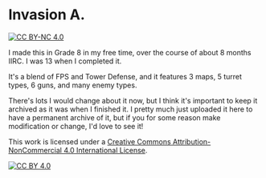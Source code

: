 # Invasion A.
[![CC BY-NC 4.0][cc-by-nc-shield]][cc-by-nc]

I made this in Grade 8 in my free time, over the course of about 8 months IIRC. I was 13 when I completed it.

It's a blend of FPS and Tower Defense, and it features 3 maps, 5 turret types, 6 guns, and many enemy types.

There's lots I would change about it now, but I think it's important to keep it archived as it was when I finished it.
I pretty much just uploaded it here to have a permanent archive of it, but if you for some reason make modification or change, I'd love to see it!

This work is licensed under a [Creative Commons Attribution-NonCommercial 4.0 International
License][cc-by-nc].

[![CC BY 4.0][cc-by-nc-image]][cc-by-nc]

[cc-by-nc]: http://creativecommons.org/licenses/by-nc/4.0/
[cc-by-nc-image]: https://i.creativecommons.org/l/by-nc/4.0/88x31.png
[cc-by-nc-shield]: https://img.shields.io/badge/License-CC%20BY--NC%204.0-lightgrey.svg
